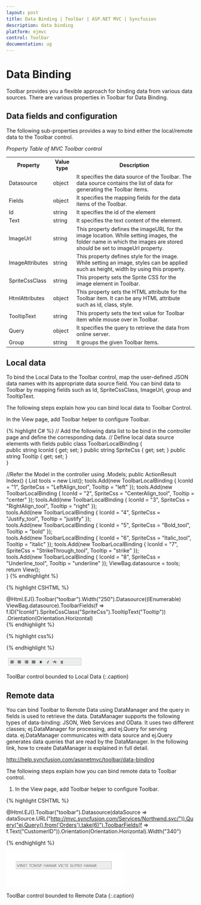 ```yaml
---
layout: post
title: Data Binding | Toolbar | ASP.NET MVC | Syncfusion
description: data binding
platform: ejmvc
control: Toolbar
documentation: ug
---
```


# Data Binding

Toolbar provides you a flexible approach for binding data from various data sources. There are various properties in Toolbar for Data Binding.

## Data fields and configuration 

The following sub-properties provides a way to bind either the local/remote data to the Toolbar control.



_Property Table of MVC Toolbar control_

<table>
<tr>
<th>
Property</th><th>
Value type</th><th>
Description</th></tr>
<tr>
<td>
Datasource</td><td>
object</td><td>
It specifies the data source of the Toolbar. The data source contains the list of data for generating the Toolbar items.</td></tr>
<tr>
<td>
Fields</td><td>
object</td><td>
It specifies the mapping fields for the data items of the Toolbar.</td></tr>
<tr>
<td>
Id</td><td>
string</td><td>
It specifies the id of the element</td></tr>
<tr>
<td>
Text</td><td>
string</td><td>
It specifies the text content of the element.</td></tr>
<tr>
<td>
ImageUrl</td><td>
string</td><td>
This property defines the imageURL for the image location. While setting images, the folder name in which the images are stored should be set to imageUrl property.</td></tr>
<tr>
<td>
ImageAttributes</td><td>
string</td><td>
This property defines style for the image. While setting an image, styles can be applied such as height, width by using this property.</td></tr>
<tr>
<td>
SpriteCssClass</td><td>
string</td><td>
This property sets the Sprite CSS for the image element in Toolbar.</td></tr>
<tr>
<td>
HtmlAttributes</td><td>
object</td><td>
This property sets the HTML attribute for the Toolbar item. It can be any HTML attribute such as id, class, style.</td></tr>
<tr>
<td>
TooltipText</td><td>
string</td><td>
This property sets the text value for Toolbar item while mouse over in Toolbar.</td></tr>
<tr>
<td>
Query</td><td>
object</td><td>
It specifies the query to retrieve the data from online server.</td></tr>
<tr>
<td>
Group</td><td>
string</td><td>
It groups the given Toolbar items.</td></tr>
</table>


## Local data

To bind the Local Data to the Toolbar control, map the user-defined JSON data names with its appropriate data source field. You can bind data to Toolbar by mapping fields such as Id, SpriteCssClass, ImageUrl, group and TooltipText.

The following steps explain how you can bind local data to Toolbar Control.

In the View page, add Toolbar helper to configure Toolbar. 


{% highlight C# %}
// Add the following data list to be bind in the controller page and define the corresponding data.
// Define local data source elements with  fields 
 public class ToolbarLocalBinding 
 {     
	public string IconId { get; set; } 
	public string SpriteCss { get; set; }
	public string Tooltip { get; set; }   
	}
 
 //Refer the Model in the controller
 using <Applicationname>.Models;
 public ActionResult Index()
 { 
	List<ToolbarLocalBinding> tools = new List<ToolbarLocalBinding>(); 
	tools.Add(new ToolbarLocalBinding { IconId = "1", SpriteCss = "LeftAlign_tool", Tooltip = "left" });
	tools.Add(new ToolbarLocalBinding { IconId = "2", SpriteCss = "CenterAlign_tool", Tooltip = "center" }); 
	tools.Add(new ToolbarLocalBinding { IconId = "3", SpriteCss = "RightAlign_tool", Tooltip = "right" });  
	tools.Add(new ToolbarLocalBinding { IconId = "4", SpriteCss = "Justify_tool", Tooltip = "justify" });  
	tools.Add(new ToolbarLocalBinding { IconId = "5", SpriteCss = "Bold_tool", Tooltip = "bold" });  
	tools.Add(new ToolbarLocalBinding { IconId = "6", SpriteCss = "Italic_tool", Tooltip = "italic" }); 
	tools.Add(new ToolbarLocalBinding { IconId = "7", SpriteCss = "StrikeThrough_tool", Tooltip = "strike" });  
	tools.Add(new ToolbarLocalBinding { IconId = "8", SpriteCss = "Underline_tool", Tooltip = "underline" }); 
	ViewBag.datasource = tools; 
	return View();    
 }
{% endhighlight %} 

{% highlight CSHTML %} 
 <div class="cols-sample-area"> 
 @Html.EJ().Toolbar("toolbar").Width("250").Datasource((IEnumerable<MVCSamples.Models.ToolbarLocalBinding>)
 ViewBag.datasource).ToolbarFields(f => f.ID("IconId").SpriteCssClass("SpriteCss").TooltipText("Tooltip"))
 .Orientation(Orientation.Horizontal)
 </div>
 {% endhighlight %}


{% highlight css%}

<style type="text/css" class="cssStyles">

	.darktheme .cols-sample-area .e-tooltxt .ToolbarItems 
	{

		background-image: url('../images/toolbar/ui-icons-metro.png');

	}



	.cols-sample-area .e-tooltxt .ToolbarItems 
	{

		display: block;

		background-image: url('../images/toolbar/ui-icons-dark.png');

		height: 22px;

		width: 22px;

	}



	.e-tooltxt:hover .ToolbarItems, .darktheme .cols-sample-area .e-tooltxt:hover .ToolbarItems 
	{

		background-image: url('../images/toolbar/ui-icons-light.png');

	}



	.ToolbarItems.LeftAlign_tool 
	{

		background-position: -26px -39px;

	}



	.ToolbarItems.CenterAlign_tool 
	{

		background-position: -55px -39px;

	}



	.ToolbarItems.RightAlign_tool 
	{

		background-position: -89px -39px;

	}



	.ToolbarItems.Justify_tool 
	{

		background-position: -123px -39px;

	}



	.ToolbarItems.Bold_tool 
	{

		background-position: -159px -39px;

	}



	.ToolbarItems.Italic_tool 
	{

		background-position: -196px -39px;

	}



	.ToolbarItems.StrikeThrough_tool 
	{

		background-position: -55px -70px;

	}



	.ToolbarItems.Underline_tool 
	{

		background-position: -23px -68px;

	}



	.html 
	{

		background-color: yellowgreen;

	}

</style>

{% endhighlight %}

![](Data-Binding_images/Data-Binding_img1.png)

ToolBar control bounded to Local Data
{:.caption}

## Remote data

You can bind Toolbar to Remote Data using DataManager and the query in fields is used to retrieve the data. DataManager supports the following types of data-binding: JSON, Web Services and OData. It uses two different classes; ej.DataManager for processing, and ej.Query for serving data. ej.DataManager communicates with data source and ej.Query generates data queries that are read by the DataManager. In the following link, how to create DataManager is explained in full detail.

<http://help.syncfusion.com/aspnetmvc/toolbar/data-binding>

The following steps explain how you can bind remote data to Toolbar control.

1. In the View page, add Toolbar helper to configure Toolbar.



{% highlight CSHTML %}

@Html.EJ().Toolbar("toolbar").Datasource(dataSource => dataSource.URL("http://mvc.syncfusion.com/Services/Northwnd.svc/")).Query("ej.Query().from('Orders').take(6)").ToolbarFields(f => f.Text("CustomerID")).Orientation(Orientation.Horizontal).Width("340")

{% endhighlight %}

![](Data-Binding_images/Data-Binding_img2.png)

ToolBar control bounded to Remote Data
{:.caption}
